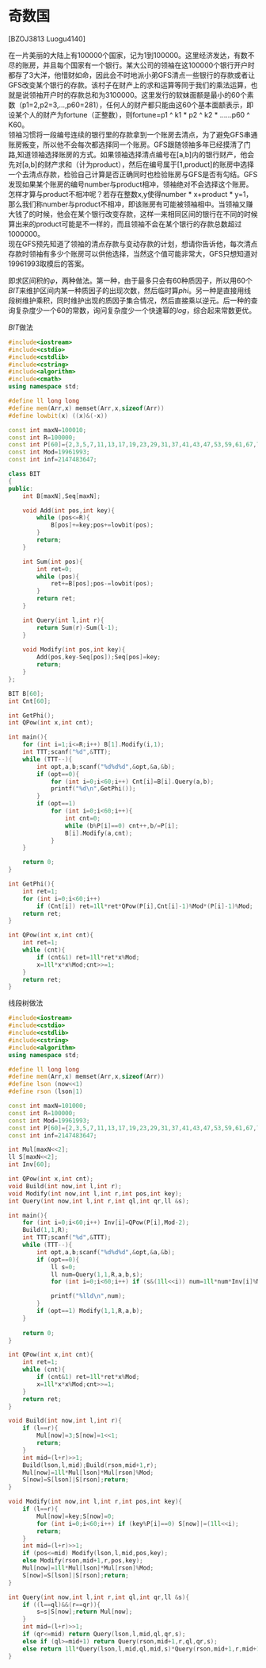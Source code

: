 # 奇数国
[BZOJ3813 Luogu4140]

在一片美丽的大陆上有100000个国家，记为1到100000。这里经济发达，有数不尽的账房，并且每个国家有一个银行。某大公司的领袖在这100000个银行开户时都存了3大洋，他惜财如命，因此会不时地派小弟GFS清点一些银行的存款或者让GFS改变某个银行的存款。该村子在财产上的求和运算等同于我们的乘法运算，也就是说领袖开户时的存款总和为3100000。这里发行的软妹面额是最小的60个素数（p1=2,p2=3,…,p60=281），任何人的财产都只能由这60个基本面额表示，即设某个人的财产为fortune（正整数），则fortune=p1 ^ k1 * p2 ^ k2 * ……p60 ^ K60。  
领袖习惯将一段编号连续的银行里的存款拿到一个账房去清点，为了避免GFS串通账房叛变，所以他不会每次都选择同一个账房。GFS跟随领袖多年已经摸清了门路,知道领袖选择账房的方式。如果领袖选择清点编号在[a,b]内的银行财产，他会先对[a,b]的财产求和（计为product），然后在编号属于[1,product]的账房中选择一个去清点存款，检验自己计算是否正确同时也检验账房与GFS是否有勾结。GFS发现如果某个账房的编号number与product相冲，领袖绝对不会选择这个账房。怎样才算与product不相冲呢？若存在整数x,y使得number * x+product * y=1，那么我们称number与product不相冲，即该账房有可能被领袖相中。当领袖又赚大钱了的时候，他会在某个银行改变存款，这样一来相同区间的银行在不同的时候算出来的product可能是不一样的，而且领袖不会在某个银行的存款总数超过1000000。  
现在GFS预先知道了领袖的清点存款与变动存款的计划，想请你告诉他，每次清点存款时领袖有多少个账房可以供他选择，当然这个值可能非常大，GFS只想知道对19961993取模后的答案。

即求区间积的$\varphi$，两种做法。第一种，由于最多只会有$60$种质因子，所以用$60$个$BIT$来维护区间内某一种质因子的出现次数，然后临时算$phi$。另一种是直接用线段树维护乘积，同时维护出现的质因子集合情况，然后直接乘以逆元。后一种的查询复杂度少一个$60$的常数，询问复杂度少一个快速幂的$log$，综合起来常数更优。

$BIT$做法
```cpp
#include<iostream>
#include<cstdio>
#include<cstdlib>
#include<cstring>
#include<algorithm>
#include<cmath>
using namespace std;

#define ll long long
#define mem(Arr,x) memset(Arr,x,sizeof(Arr))
#define lowbit(x) ((x)&(-x))

const int maxN=100010;
const int R=100000;
const int P[60]={2,3,5,7,11,13,17,19,23,29,31,37,41,43,47,53,59,61,67,71,73,79,83,89,97,101,103,107,109,113,127,131,137,139,149,151,157,163,167,173,179,181,191,193,197,199,211,223,227,229,233,239,241,251,257,263,269,271,277,281};
const int Mod=19961993;
const int inf=2147483647;

class BIT
{
public:
	int B[maxN],Seq[maxN];

	void Add(int pos,int key){
		while (pos<=R){
			B[pos]+=key;pos+=lowbit(pos);
		}
		return;
	}

	int Sum(int pos){
		int ret=0;
		while (pos){
			ret+=B[pos];pos-=lowbit(pos);
		}
		return ret;
	}

	int Query(int l,int r){
		return Sum(r)-Sum(l-1);
	}
	
	void Modify(int pos,int key){
		Add(pos,key-Seq[pos]);Seq[pos]=key;
		return;
	}
};

BIT B[60];
int Cnt[60];

int GetPhi();
int QPow(int x,int cnt);

int main(){
	for (int i=1;i<=R;i++) B[1].Modify(i,1);
	int TTT;scanf("%d",&TTT);
	while (TTT--){
		int opt,a,b;scanf("%d%d%d",&opt,&a,&b);
		if (opt==0){
			for (int i=0;i<60;i++) Cnt[i]=B[i].Query(a,b);
			printf("%d\n",GetPhi());
		}
		if (opt==1)
			for (int i=0;i<60;i++){
				int cnt=0;
				while (b%P[i]==0) cnt++,b/=P[i];
				B[i].Modify(a,cnt);
			}
	}

	return 0;
}

int GetPhi(){
	int ret=1;
	for (int i=0;i<60;i++)
		if (Cnt[i]) ret=1ll*ret*QPow(P[i],Cnt[i]-1)%Mod*(P[i]-1)%Mod;
	return ret;
}

int QPow(int x,int cnt){
	int ret=1;
	while (cnt){
		if (cnt&1) ret=1ll*ret*x%Mod;
		x=1ll*x*x%Mod;cnt>>=1;
	}
	return ret;
}
```

线段树做法
```cpp
#include<iostream>
#include<cstdio>
#include<cstdlib>
#include<cstring>
#include<algorithm>
using namespace std;

#define ll long long
#define mem(Arr,x) memset(Arr,x,sizeof(Arr))
#define lson (now<<1)
#define rson (lson|1)

const int maxN=101000;
const int R=100000;
const int Mod=19961993;
const int P[60]={2,3,5,7,11,13,17,19,23,29,31,37,41,43,47,53,59,61,67,71,73,79,83,89,97,101,103,107,109,113,127,131,137,139,149,151,157,163,167,173,179,181,191,193,197,199,211,223,227,229,233,239,241,251,257,263,269,271,277,281};
const int inf=2147483647;

int Mul[maxN<<2];
ll S[maxN<<2];
int Inv[60];

int QPow(int x,int cnt);
void Build(int now,int l,int r);
void Modify(int now,int l,int r,int pos,int key);
int Query(int now,int l,int r,int ql,int qr,ll &s);

int main(){
	for (int i=0;i<60;i++) Inv[i]=QPow(P[i],Mod-2);
	Build(1,1,R);
	int TTT;scanf("%d",&TTT);
	while (TTT--){
		int opt,a,b;scanf("%d%d%d",&opt,&a,&b);
		if (opt==0){
			ll s=0;
			ll num=Query(1,1,R,a,b,s);
			for (int i=0;i<60;i++) if (s&(1ll<<i)) num=1ll*num*Inv[i]%Mod*(P[i]-1)%Mod;

			printf("%lld\n",num);
		}
		if (opt==1) Modify(1,1,R,a,b);
	}
	
	return 0;
}

int QPow(int x,int cnt){
	int ret=1;
	while (cnt){
		if (cnt&1) ret=1ll*ret*x%Mod;
		x=1ll*x*x%Mod;cnt>>=1;
	}
	return ret;
}

void Build(int now,int l,int r){
	if (l==r){
		Mul[now]=3;S[now]=1<<1;
		return;
	}
	int mid=(l+r)>>1;
	Build(lson,l,mid);Build(rson,mid+1,r);
	Mul[now]=1ll*Mul[lson]*Mul[rson]%Mod;
	S[now]=S[lson]|S[rson];return;
}

void Modify(int now,int l,int r,int pos,int key){
	if (l==r){
		Mul[now]=key;S[now]=0;
		for (int i=0;i<60;i++) if (key%P[i]==0) S[now]|=(1ll<<i);
		return;
	}
	int mid=(l+r)>>1;
	if (pos<=mid) Modify(lson,l,mid,pos,key);
	else Modify(rson,mid+1,r,pos,key);
	Mul[now]=1ll*Mul[lson]*Mul[rson]%Mod;
	S[now]=S[lson]|S[rson];return;
}

int Query(int now,int l,int r,int ql,int qr,ll &s){
	if ((l==ql)&&(r==qr)){
		s=s|S[now];return Mul[now];
	}
	int mid=(l+r)>>1;
	if (qr<=mid) return Query(lson,l,mid,ql,qr,s);
	else if (ql>=mid+1) return Query(rson,mid+1,r,ql,qr,s);
	else return 1ll*Query(lson,l,mid,ql,mid,s)*Query(rson,mid+1,r,mid+1,qr,s)%Mod;
}
```